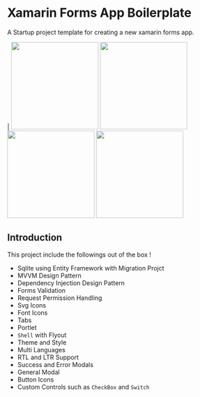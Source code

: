 # Xamarin Forms App Boilerplate

A Startup project template for creating a new xamarin forms app.

| <img src="https://balbarakdata.blob.core.windows.net/images/screen2.png" width=200/> <img src="https://balbarakdata.blob.core.windows.net/images/screen3.png" width=200/> <img src="https://balbarakdata.blob.core.windows.net/images/screen1.png" width=200/> <img src="https://balbarakdata.blob.core.windows.net/images/screen4.png" width=200/>


## Introduction

This project include the followings out of the box !

* Sqlite using Entity Framework with Migration Projct
* MVVM Design Pattern
* Dependency Injection Design Pattern
* Forms Validation
* Request Permission Handling
* Svg Icons
* Font Icons
* Tabs
* Portlet
* `Shell` with Flyout
* Theme and Style
* Multi Languages
* RTL and LTR Support
* Success and Error Modals
* General Modal
* Button Icons
* Custom Controls such as `CheckBox` and `Switch`







